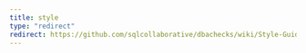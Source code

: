 ```yaml
---
title: style
type: "redirect"
redirect: https://github.com/sqlcollaborative/dbachecks/wiki/Style-Guide
---
```

